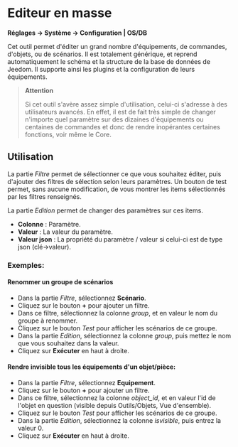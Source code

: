 # Editeur en masse
**Réglages → Système → Configuration | OS/DB**

Cet outil permet d'éditer un grand nombre d'équipements, de commandes, d'objets, ou de scénarios. Il est totalement générique, et reprend automatiquement le schéma et la structure de la base de données de Jeedom. Il supporte ainsi les plugins et la configuration de leurs équipements.

> **Attention**
>
> Si cet outil s'avère assez simple d'utilisation, celui-ci s'adresse à des utilisateurs avancés. En effet, il est de fait très simple de changer n'importe quel paramètre sur des dizaines d'équipements ou centaines de commandes et donc de rendre inopérantes certaines fonctions, voir même le Core.

## Utilisation

La partie *Filtre* permet de sélectionner ce que vous souhaitez éditer, puis d'ajouter des filtres de sélection selon leurs paramètres. Un bouton de test permet, sans aucune modification, de vous montrer les items sélectionnés par les filtres renseignés.

La partie *Edition* permet de changer des paramètres sur ces items.

- **Colonne** : Paramètre.
- **Valeur** : La valeur du paramètre.
- **Valeur json** : La propriété du paramètre / valeur si celui-ci est de type json (clé->valeur).

### Exemples:

#### Renommer un groupe de scénarios

- Dans la partie *Filtre*, sélectionnez **Scénario**.
- Cliquez sur le bouton **+** pour ajouter un filtre.
- Dans ce filtre, sélectionnez la colonne *group*, et en valeur le nom du groupe à renommer.
- Cliquez sur le bouton *Test* pour afficher les scénarios de ce groupe.
- Dans la partie *Edition*, sélectionnez la colonne *group*, puis mettez le nom que vous souhaitez dans la valeur.
- Cliquez sur **Exécuter** en haut à droite.

#### Rendre invisible tous les équipements d'un objet/pièce:

- Dans la partie *Filtre*, sélectionnez **Equipement**.
- Cliquez sur le bouton **+** pour ajouter un filtre.
- Dans ce filtre, sélectionnez la colonne *object_id*, et en valeur l'id de l'objet en question (visible depuis Outils/Objets, Vue d'ensemble).
- Cliquez sur le bouton *Test* pour afficher les scénarios de ce groupe.
- Dans la partie *Edition*, sélectionnez la colonne *isvisible*, puis entrez la valeur 0.
- Cliquez sur **Exécuter** en haut à droite.